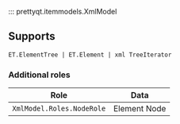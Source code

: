 ::: prettyqt.itemmodels.XmlModel

## Supports

`ET.ElementTree | ET.Element | xml TreeIterator`

### Additional roles

| Role                      | Data            |
| --------------------------|-----------------|
| `XmlModel.Roles.NodeRole` | Element Node    |
